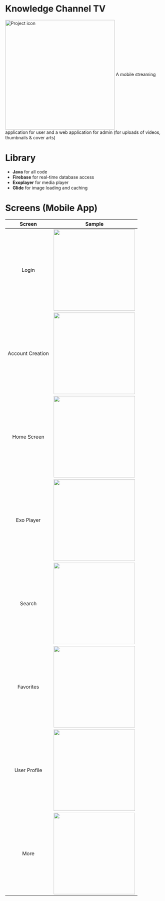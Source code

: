 # Knowledge Channel TV
<img src="https://user-images.githubusercontent.com/42314281/109276073-8809ea00-7850-11eb-9528-1e3e5b149af5.png" align="center" width="350" alt="Project icon">
A mobile streaming application for user and a web application for admin (for uploads of videos, thumbnails & cover arts) 

# Library
* **Java** for all code
* **Firebase** for real-time database access
* **Exoplayer** for media player 
* **Glide** for image loading and caching

# Screens (Mobile App)
| **Screen**            | **Sample**                                                                                                                         |
| :-------------------: | :-----------------------------------------------------------------------------------------------------------------------------:|
| Login                 | <img src="https://user-images.githubusercontent.com/42314281/109254304-b83f9180-782c-11eb-9217-3a0c95638d4c.png" width="260"/> |
| Account Creation      | <img src="https://user-images.githubusercontent.com/42314281/109256541-2423f900-7831-11eb-8cca-99f50f6bd71e.png" width="260"/> |
| Home Screen           | <img src="https://user-images.githubusercontent.com/42314281/109256616-49186c00-7831-11eb-8b93-910930cd2274.png" width="260"/> |
| Exo Player            | <img src="https://user-images.githubusercontent.com/42314281/109273467-357afe80-784d-11eb-9ae8-76d09e44bf69.png" width="260"/> |
| Search                | <img src="https://user-images.githubusercontent.com/42314281/109273817-a9b5a200-784d-11eb-86b7-76da12aa15db.png" width="260"/> |
| Favorites             | <img src="https://user-images.githubusercontent.com/42314281/109273994-e7b2c600-784d-11eb-8d77-a6ea99a9578e.png" width="260"/> |
| User Profile          | <img src="https://user-images.githubusercontent.com/42314281/109274277-4710d600-784e-11eb-8341-aff08f495fb6.png" width="260"/> |
| More                  | <img src="https://user-images.githubusercontent.com/42314281/109274337-5859e280-784e-11eb-86dc-cfb8820af372.png" width="260"/> |


